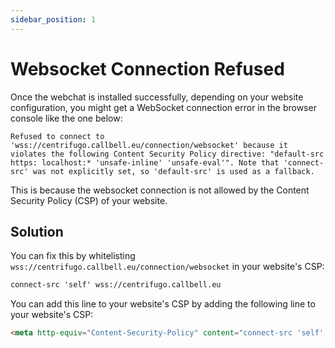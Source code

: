 ```yaml
---
sidebar_position: 1
---
```


# Websocket Connection Refused

Once the webchat is installed successfully, depending on your website configuration, you might get a WebSocket connection error in the browser console like the one below:

```
Refused to connect to 'wss://centrifugo.callbell.eu/connection/websocket' because it violates the following Content Security Policy directive: "default-src https: localhost:* 'unsafe-inline' 'unsafe-eval'". Note that 'connect-src' was not explicitly set, so 'default-src' is used as a fallback.
```

This is because the websocket connection is not allowed by the Content Security Policy (CSP) of your website.

## Solution

You can fix this by whitelisting `wss://centrifugo.callbell.eu/connection/websocket` in your website's CSP:

```html
connect-src 'self' wss://centrifugo.callbell.eu
```

You can add this line to your website's CSP by adding the following line to your website's CSP:

```html
<meta http-equiv="Content-Security-Policy" content="connect-src 'self' wss://centrifugo.callbell.eu">
```
